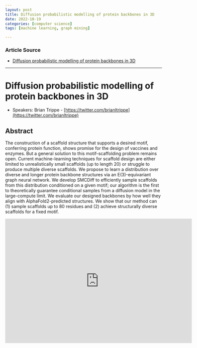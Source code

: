 ```yaml
---
layout: post
title: Diffusion probabilistic modelling of protein backbones in 3D
date: 2022-10-19
categories: [computer science]
tags: [machine learning, graph mining]

---
```


### Article Source

* [Diffusion probabilistic modelling of protein backbones in 3D](https://www.youtube.com/watch?v=UymQ-iE23MY)


---

# Diffusion probabilistic modelling of protein backbones in 3D

* Speakers: Brian Trippe - [https://twitter.com/brianltrippe](https://twitter.com/brianltrippe)


## Abstract

The construction of a scaffold structure that supports a desired motif, conferring protein function, shows promise for the design of vaccines and enzymes. But a general solution to this motif-scaffolding problem remains open. Current machine-learning techniques for scaffold design are either limited to unrealistically small scaffolds (up to length 20) or struggle to produce multiple diverse scaffolds. We propose to learn a distribution over diverse and longer protein backbone structures via an E(3)-equivariant graph neural network. We develop SMCDiff to efficiently sample scaffolds from this distribution conditioned on a given motif; our algorithm is the first to theoretically guarantee conditional samples from a diffusion model in the large-compute limit. We evaluate our designed backbones by how well they align with AlphaFold2-predicted structures. We show that our method can (1) sample scaffolds up to 80 residues and (2) achieve structurally diverse scaffolds for a fixed motif.


<iframe width="600" height="400" src="https://www.youtube.com/embed/UymQ-iE23MY" title="YouTube video player" frameborder="0" allow="accelerometer; autoplay; clipboard-write; encrypted-media; gyroscope; picture-in-picture" allowfullscreen></iframe>